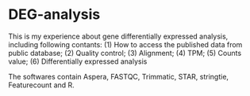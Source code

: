 # DEG-analysis
This is my experience about gene differentially expressed analysis, including following contants:
(1) How to access the published data from public database;
(2) Quality control;
(3) Alignment;
(4) TPM;
(5) Counts value;
(6) Differentially expressed analysis

The softwares contain Aspera, FASTQC, Trimmatic, STAR, stringtie, Featurecount and R.
